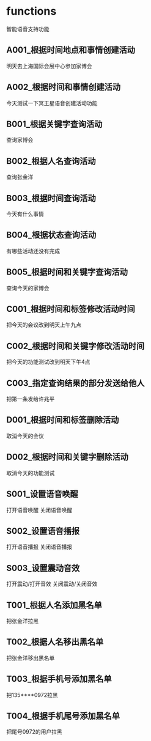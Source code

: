 # functions
智能语音支持功能

## A001_根据时间地点和事情创建活动
明天去上海国际会展中心参加家博会

## A002_根据时间和事情创建活动
今天测试一下冥王星语音创建活动功能

## B001_根据关键字查询活动
查询家博会

## B002_根据人名查询活动
查询张金洋

## B003_根据时间查询活动
今天有什么事情

## B004_根据状态查询活动
有哪些活动还没有完成

## B005_根据时间和关键字查询活动
查询今天的家博会

## C001_根据时间和标签修改活动时间
把今天的会议改到明天上午九点

## C002_根据时间和关键字修改活动时间
把今天的功能测试改到明天下午4点

## C003_指定查询结果的部分发送给他人
把第一条发给许兆平

## D001_根据时间和标签删除活动
取消今天的会议

## D002_根据时间和关键字删除活动
取消今天的功能测试

## S001_设置语音唤醒
打开语音唤醒
关闭语音唤醒

## S002_设置语音播报
打开语音播报
关闭语音播报

## S003_设置震动音效
打开震动/打开音效
关闭震动/关闭音效

## T001_根据人名添加黑名单
把张金洋拉黑

## T002_根据人名移出黑名单
把张金洋移出黑名单

## T003_根据手机号添加黑名单
把135****0972拉黑

## T004_根据手机尾号添加黑名单
把尾号0972的用户拉黑
